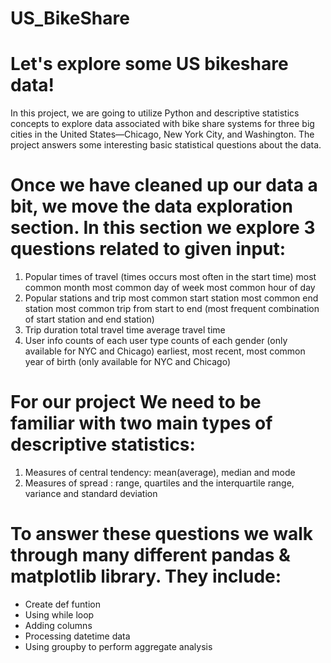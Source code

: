 # US_BikeShare
# Let's explore some US bikeshare data!
In this project, we are going to utilize Python and descriptive statistics concepts to explore data associated with bike share systems for three big cities in the United States—Chicago, New York City, and Washington. The project answers some interesting basic statistical questions about the data.
# Once we have cleaned up our data a bit, we move the data exploration section. In this section we explore 3 questions related to given input:
1. Popular times of travel (times occurs most often in the start time)
  most common month
  most common day of week
  most common hour of day
2. Popular stations and trip
  most common start station
  most common end station
  most common trip from start to end (most frequent combination of start station and end station)
3. Trip duration
  total travel time
  average travel time
4. User info
  counts of each user type
  counts of each gender (only available for NYC and Chicago)
  earliest, most recent, most common year of birth (only available for NYC and Chicago)
# For our project We need to be familiar with two main types of descriptive statistics:
1. Measures of central tendency: mean(average), median and mode 
2. Measures of spread :  range, quartiles and the interquartile range, variance and standard deviation
# To answer these questions we walk through many different pandas & matplotlib library. They include:
- Create def funtion
- Using while loop
- Adding columns
- Processing datetime data
- Using groupby to perform aggregate analysis
